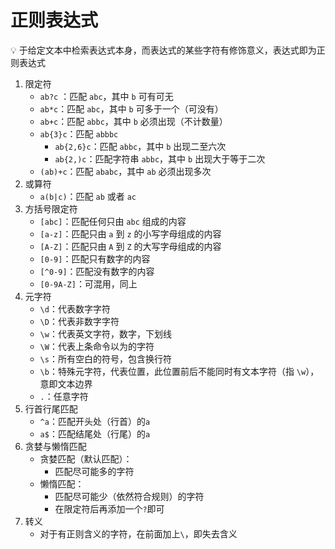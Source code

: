 # 正则表达式

<aside>
💡 于给定文本中检索表达式本身，而表达式的某些字符有修饰意义，表达式即为正则表达式

</aside>

1. 限定符
    - `ab?c` ：匹配 `abc`，其中 `b` 可有可无
    - `ab*c`：匹配 `abc`，其中 `b` 可多于一个（可没有）
    - `ab+c`：匹配 `abbc`，其中 `b` 必须出现（不计数量）
    - `ab{3}c`：匹配 `abbbc`
        - `ab{2,6}c`：匹配 `abbc`，其中 `b` 出现二至六次
        - `ab{2,)c`：匹配字符串 `abbc`，其中 `b` 出现大于等于二次
    - `(ab)+c`：匹配 `ababc`，其中 `ab` 必须出现多次
2. 或算符
    - `a(b|c)`：匹配 `ab` 或者 `ac`
3. 方括号限定符
    - `[abc]`：匹配任何只由 `abc` 组成的内容
    - `[a-z]`：匹配只由 `a` 到 `z` 的小写字母组成的内容
    - `[A-Z]`：匹配只由 `A` 到 `Z` 的大写字母组成的内容
    - `[0-9]`：匹配只有数字的内容
    - `[^0-9]`：匹配没有数字的内容
    - `[0-9A-Z]`：可混用，同上
4. 元字符
    - `\d`：代表数字字符
    - `\D`：代表非数字字符
    - `\w`：代表英文字符，数字，下划线
    - `\W`：代表上条命令以为的字符
    - `\s`：所有空白的符号，包含换行符
    - `\b`：特殊元字符，代表位置，此位置前后不能同时有文本字符（指 `\w`），意即文本边界
    - `.`：任意字符
5. 行首行尾匹配
    - `^a`：匹配开头处（行首）的`a`
    - `a$`：匹配结尾处（行尾）的`a`
6. 贪婪与懒惰匹配
    - 贪婪匹配（默认匹配）：
        - 匹配尽可能多的字符
    - 懒惰匹配：
        - 匹配尽可能少（依然符合规则）的字符
        - 在限定符后再添加一个`?`即可
7. 转义
    - 对于有正则含义的字符，在前面加上`\`，即失去含义